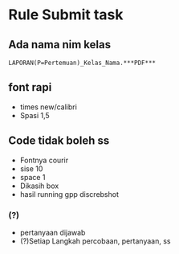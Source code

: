 # Rule Submit task
## Ada nama nim kelas
``` LAPORAN(P=Pertemuan)_Kelas_Nama.***PDF*** ```

## font rapi 
- times new/calibri
- Spasi 1,5

## Code tidak boleh ss
- Fontnya courir
- sise 10
- space 1
- Dikasih box
- hasil running gpp discrebshot

### (?)
- pertanyaan dijawab
- (?)Setiap Langkah percobaan, pertanyaan, ss